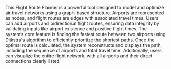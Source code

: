 This Flight Route Planner is a powerful tool designed to model and optimize air travel networks using a graph-based structure. Airports are represented as nodes, and flight routes are edges with associated travel times. Users can add airports and bidirectional flight routes, ensuring data integrity by validating inputs like airport existence and positive flight times. The system’s core feature is finding the fastest route between two airports using Dijkstra's algorithm to efficiently prioritize the shortest paths. Once the optimal route is calculated, the system reconstructs and displays the path, including the sequence of airports and total travel time. Additionally, users can visualize the entire flight network, with all airports and their direct connections clearly listed.
